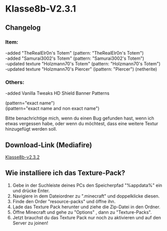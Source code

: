 # Klasse8b-V2.3.1            
                    
## Changelog               
                    
### Item:                     
                                        
-added "TheRealElr0n's Totem" (pattern: "TheRealElr0n's Totem")                 
-added "Samurai3002's Totem" (pattern: "Samurai3002's Totem")                     
-updated texture "Holzmann70's Totem" (pattern: "Holzmann70's Totem")                                   
-updated texture "Holzmann70's Piercer" (ipattern: "Piercer") (netherite)                                                

### Others:

-added Vanilla Tweaks HD Shield Banner Patterns

(pattern="exact name")                     
(ipattern="exact name and non exact name")                     
                     
Bitte benachrichtige mich, wenn du einen Bug gefunden hast, wenn ich etwas vergessen habe, oder wenn du möchtest, dass eine weitere Textur hinzugefügt werden soll.                     
                     
## Download-Link (Mediafire)                     
                     
[Klasse8b-v2.3.2](https://www.mediafire.com/file/deyd67q6hxmcz4h/klasse8b_v2.3.1.zip/file)                    
                              
## Wie installiere ich das Texture-Pack?                     
                     
1. Gebe in der Suchleiste deines PCs den Speicherpfad "%appdata%" ein und drücke Enter.                     
2. Navigiere in dem Dateiordner zu ".minecraft" und doppelklicke diesen.                         
3. Finde den Order "resource-packs" und öffne ihn.                       
4. Lade das Texture Pack herunter und ziehe die Zip-Datei in den Ordner.                                  
5. Öffne Minecraft und gehe zu "Options" , dann zu "Texture-Packs".                       
6. Jetzt brauchst du das Texture Pack nur noch zu aktivieren und auf den Server zu joinen!    
